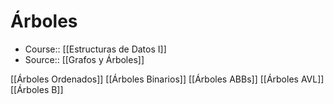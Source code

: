 
# Árboles

- Course:: [[Estructuras de Datos I]]
- Source:: [[Grafos y Árboles]]


[[Árboles Ordenados]]
[[Árboles Binarios]]
[[Árboles ABBs]]
[[Árboles AVL]]
[[Árboles B]]
